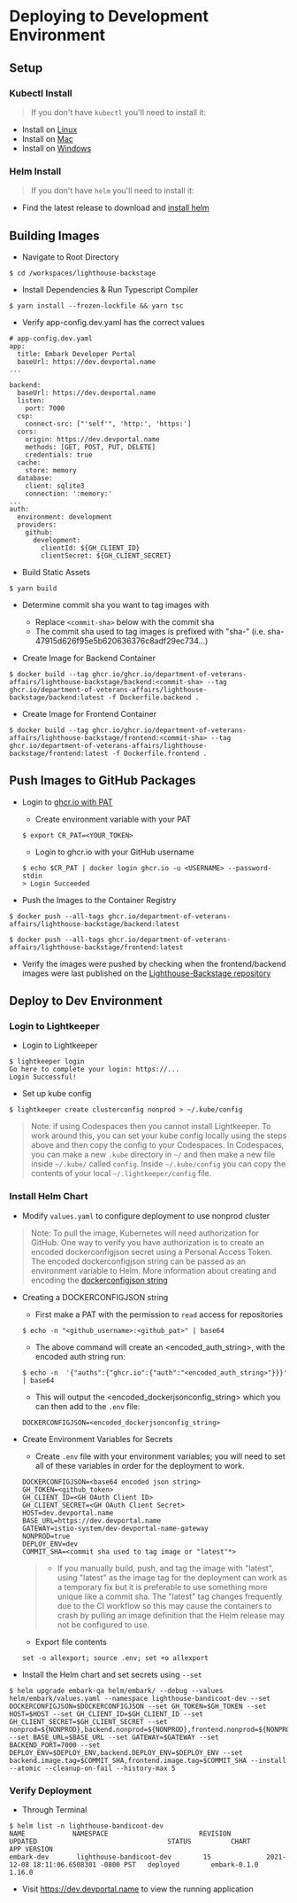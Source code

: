 # Deploying to Development Environment

## Setup

### Kubectl Install

> If you don't have `kubectl` you'll need to install it:

- Install on [Linux](https://kubernetes.io/docs/tasks/tools/install-kubectl-linux/)
- Install on [Mac](https://kubernetes.io/docs/tasks/tools/install-kubectl-macos/)
- Install on [Windows](https://kubernetes.io/docs/tasks/tools/install-kubectl-windows/)

### Helm Install

> If you don't have `helm` you'll need to install it:

- Find the latest release to download and [install helm](https://github.com/helm/helm/releases)

## Building Images

- Navigate to Root Directory

```
$ cd /workspaces/lighthouse-backstage
```

- Install Dependencies & Run Typescript Compiler

```
$ yarn install --frozen-lockfile && yarn tsc
```

- Verify app-config.dev.yaml has the correct values


```
# app-config.dev.yaml
app:
  title: Embark Developer Portal
  baseUrl: https://dev.devportal.name
...

backend:
  baseUrl: https://dev.devportal.name
  listen:
    port: 7000
  csp:
    connect-src: ["'self'", 'http:', 'https:']
  cors:
    origin: https://dev.devportal.name
    methods: [GET, POST, PUT, DELETE]
    credentials: true
  cache:
    store: memory
  database:
    client: sqlite3
    connection: ':memory:'
...
auth:
  environment: development
  providers:
    github:
      development:
        clientId: ${GH_CLIENT_ID}
        clientSecret: ${GH_CLIENT_SECRET}
```

- Build Static Assets

```
$ yarn build
```

- Determine commit sha you want to tag images with
  - Replace `<commit-sha>` below with the commit sha
  - The commit sha used to tag images is prefixed with "sha-" (i.e. sha-47915d626f95e5b620636376c8adf29ec734...)

- Create Image for Backend Container

```
$ docker build --tag ghcr.io/ghcr.io/department-of-veterans-affairs/lighthouse-backstage/backend:<commit-sha> --tag ghcr.io/department-of-veterans-affairs/lighthouse-backstage/backend:latest -f Dockerfile.backend .
```

- Create Image for Frontend Container

```
$ docker build --tag ghcr.io/ghcr.io/department-of-veterans-affairs/lighthouse-backstage/frontend:<commit-sha> --tag ghcr.io/department-of-veterans-affairs/lighthouse-backstage/frontend:latest -f Dockerfile.frontend .
```

## Push Images to GitHub Packages

- Login to [ghcr.io with PAT](https://docs.github.com/en/packages/working-with-a-github-packages-registry/working-with-the-container-registry)

  - Create environment variable with your PAT

  ```
  $ export CR_PAT=<YOUR_TOKEN>
  ```

  - Login to ghcr.io with your GitHub username

  ```
  $ echo $CR_PAT | docker login ghcr.io -u <USERNAME> --password-stdin
  > Login Succeeded
  ```

- Push the Images to the Container Registry

```
$ docker push --all-tags ghcr.io/department-of-veterans-affairs/lighthouse-backstage/backend:latest
```

```
$ docker push --all-tags ghcr.io/department-of-veterans-affairs/lighthouse-backstage/frontend:latest
```

- Verify the images were pushed by checking when the frontend/backend images were last published on the [Lighthouse-Backstage repository](https://github.com/orgs/department-of-veterans-affairs/packages?repo_name=lighthouse-backstage)

## Deploy to Dev Environment

### Login to Lightkeeper

- Login to Lightkeeper

```
$ lightkeeper login
Go here to complete your login: https://...
Login Successful!
```

- Set up kube config

```
$ lightkeeper create clusterconfig nonprod > ~/.kube/config
```

> Note: if using Codespaces then you cannot install Lightkeeper. To work around this, you can set your kube config locally using the steps above and then copy the config to your Codespaces. In Codespaces, you can make a new `.kube` directory in `~/` and then make a new file inside `~/.kube/` called `config`. Inside `~/.kube/config` you can copy the contents of your local `~/.lightkeeper/config` file.

### Install Helm Chart

- Modify `values.yaml` to configure deployment to use nonprod cluster

> Note: To pull the image, Kubernetes will need authorization for GitHub. One way to verify you have authorization is to create an encoded dockerconfigjson secret using a Personal Access Token. The encoded dockerconfigjson string can be passed as an environment variable to Helm. More information about creating and encoding the [dockerconfigjson string](https://kubernetes.io/docs/tasks/configure-pod-container/pull-image-private-registry/)

- Creating a DOCKERCONFIGJSON string

  - First make a PAT with the permission to `read` access for repositories

  ```
  $ echo -n "<github_username>:<github_pat>" | base64
  ```

  - The above command will create an <encoded_auth_string>, with the encoded auth string run:

  ```
  $ echo -n  '{"auths":{"ghcr.io":{"auth":"<encoded_auth_string>"}}}' | base64
  ```

  - This will output the <encoded_dockerjsonconfig_string> which you can then add to the `.env` file:

  ```
  DOCKERCONFIGJSON=<encoded_dockerjsonconfig_string>
  ```

- Create Environment Variables for Secrets

  - Create `.env` file with your environment variables; you will need to set all of these variables in order for the deployment to work.

  ```
  DOCKERCONFIGJSON=<base64 encoded json string>
  GH_TOKEN=<github_token>
  GH_CLIENT_ID=<GH OAuth Client ID>
  GH_CLIENT_SECRET=<GH OAuth Client Secret>
  HOST=dev.devportal.name
  BASE_URL=https://dev.devportal.name
  GATEWAY=istio-system/dev-devportal-name-gateway
  NONPROD=true
  DEPLOY_ENV=dev
  COMMIT_SHA=<commit sha used to tag image or "latest"*>
  ```
  >* If you manually build, push, and tag the image with "latest", using "latest" as the image tag for the deployment can work as a temporary fix but it is preferable to use something more unique like a commit sha. The "latest" tag changes frequently due to the CI workflow so this may cause the containers to crash by pulling an image definition that the Helm release may not be configured to use.

  - Export file contents

  ```
  set -o allexport; source .env; set +o allexport
  ```

- Install the Helm chart and set secrets using `--set`

```
$ helm upgrade embark-qa helm/embark/ --debug --values helm/embark/values.yaml --namespace lighthouse-bandicoot-dev --set DOCKERCONFIGJSON=$DOCKERCONFIGJSON --set GH_TOKEN=$GH_TOKEN --set HOST=$HOST --set GH_CLIENT_ID=$GH_CLIENT_ID --set GH_CLIENT_SECRET=$GH_CLIENT_SECRET --set nonprod=${NONPROD},backend.nonprod=${NONPROD},frontend.nonprod=${NONPROD} --set BASE_URL=$BASE_URL --set GATEWAY=$GATEWAY --set BACKEND_PORT=7000 --set DEPLOY_ENV=$DEPLOY_ENV,backend.DEPLOY_ENV=$DEPLOY_ENV --set backend.image.tag=$COMMIT_SHA,frontend.image.tag=$COMMIT_SHA --install --atomic --cleanup-on-fail --history-max 5
```

### Verify Deployment

- Through Terminal

```
$ helm list -n lighthouse-bandicoot-dev
NAME            NAMESPACE                       REVISION        UPDATED                                 STATUS          CHART                           APP VERSION
embark-dev       lighthouse-bandicoot-dev        15              2021-12-08 18:11:06.6508301 -0800 PST   deployed        embark-0.1.0                    1.16.0
```

- Visit https://dev.devportal.name to view the running application
